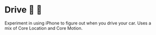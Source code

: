 # Drive :car: :iphone:
Experiment in using iPhone to figure out when you drive your car. Uses a mix of Core Location and Core Motion.
